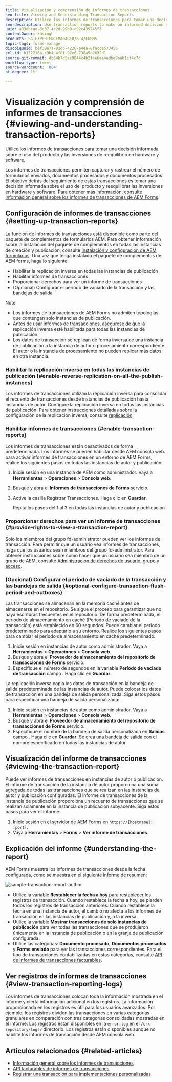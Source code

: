 ```yaml
---
title: Visualización y comprensión de informes de transacciones
seo-title: Viewing and Understanding Transaction Reports
description: Utilice los informes de transacciones para tomar una decisión informada sobre el uso del producto y las inversiones de reequilibrio en hardware y software.
seo-description: Use transaction reports to make an informed decision about the product usage and rebalancing investments in hardware and software.
uuid: a33abcae-8e37-4e2d-99b0-c92c439745f3
contentOwner: khsingh
products: SG_EXPERIENCEMANAGER/6.4/FORMS
topic-tags: forms-manager
discoiquuid: bef38e7a-92db-4226-a4ea-8facce573456
exl-id: b132216a-c9b4-4f8f-97e6-738a5a9632d1
source-git-commit: db64b7d5ac9044c4b2fee6ae4adbe9aab1cf4c7d
workflow-type: tm+mt
source-wordcount: '884'
ht-degree: 1%

---
```


# Visualización y comprensión de informes de transacciones {#viewing-and-understanding-transaction-reports}

Utilice los informes de transacciones para tomar una decisión informada sobre el uso del producto y las inversiones de reequilibrio en hardware y software.

Los informes de transacciones permiten capturar y rastrear el número de formularios enviados, documentos procesados y documentos procesados. El objetivo detrás del seguimiento de estas transacciones es tomar una decisión informada sobre el uso del producto y reequilibrar las inversiones en hardware y software. Para obtener más información, consulte [Información general sobre los informes de transacciones de AEM Forms](/help/forms/using/transaction-reports-overview.md).

## Configuración de informes de transacciones  {#setting-up-transaction-reports}

La función de informes de transacciones está disponible como parte del paquete de complementos de formularios AEM. Para obtener información sobre la instalación del paquete de complementos en todas las instancias de creación y publicación, consulte [Instalación y configuración de AEM formularios](https://helpx.adobe.com/es/experience-manager/6-4/forms/using/installing-configuring-aem-forms-osgi.html). Una vez que tenga instalado el paquete de complementos de AEM forms, haga lo siguiente:

* Habilitar la replicación inversa en todas las instancias de publicación
* Habilitar informes de transacciones
* Proporcionar derechos para ver un informe de transacciones
* (Opcional) Configurar el período de vaciado de la transacción y las bandejas de salida

>[!NOTE]
>
>* Los informes de transacciones de AEM Forms no admiten topologías que contengan solo instancias de publicación.
>* Antes de usar informes de transacciones, asegúrese de que la replicación inversa esté habilitada para todas las instancias de publicación.
>* Los datos de transacción se replican de forma inversa de una instancia de publicación a la instancia de autor o procesamiento correspondiente. El autor o la instancia de procesamiento no pueden replicar más datos en otra instancia.
>


### Habilitar la replicación inversa en todas las instancias de publicación {#enable-reverse-replication-on-all-the-publish-instances}

Los informes de transacciones utilizan la replicación inversa para consolidar el recuento de transacciones desde instancias de publicación hasta instancias de autor. Configure la replicación inversa en todas las instancias de publicación. Para obtener instrucciones detalladas sobre la configuración de la replicación inversa, consulte [replicación](/help/sites-deploying/replication.md).

### Habilitar informes de transacciones {#enable-transaction-reports}

Los informes de transacciones están desactivados de forma predeterminada. Los informes se pueden habilitar desde AEM consola web. para activar informes de transacciones en un entorno de AEM Forms, realice los siguientes pasos en todas las instancias de autor y publicación:

1. Inicie sesión en una instancia de AEM como administrador. Vaya a **Herramientas** > **Operaciones** > **Consola web**.
1. Busque y abra el **Informes de transacciones de Forms** servicio.
1. Active la casilla Registrar Transacciones. Haga clic en **Guardar**.

   Repita los pasos del 1 al 3 en todas las instancias de autor y publicación.

### Proporcionar derechos para ver un informe de transacciones {#provide-rights-to-view-a-transaction-report}

Solo los miembros del grupo fd-administrator pueden ver los informes de transacción. Para permitir que un usuario vea informes de transacciones, haga que los usuarios sean miembros del grupo fd-administrator. Para obtener instrucciones sobre cómo hacer que un usuario sea miembro de un grupo de AEM, consulte [Administración de derechos de usuario, grupo y acceso](/help/sites-administering/user-group-ac-admin.md).

### (Opcional) Configurar el período de vaciado de la transacción y las bandejas de salida {#optional-configure-transaction-flush-period-and-outboxes}

Las transacciones se almacenan en la memoria caché antes de almacenarse en el repositorio. Se sigue el proceso para garantizar que no haya escrituras frecuentes en el repositorio. De forma predeterminada, el periodo de almacenamiento en caché (Período de vaciado de la transacción) está establecido en 60 segundos. Puede cambiar el periodo predeterminado para adaptarlo a su entorno. Realice los siguientes pasos para cambiar el período de almacenamiento en caché predeterminado:

1. Inicie sesión en instancias de autor como administrador. Vaya a **Herramientas** > **Operaciones** > **Consola web**.
1. Busque y abra el **Proveedor de almacenamiento del repositorio de transacciones de Forms** servicio.
1. Especifique el número de segundos en la variable **Período de vaciado de transacción** campo . Haga clic en **Guardar**.

La replicación inversa copia los datos de transacción en la bandeja de salida predeterminada de las instancias de autor. Puede colocar los datos de transacción en una bandeja de salida personalizada. Siga estos pasos para especificar una bandeja de salida personalizada:

1. Inicie sesión en instancias de autor como administrador. Vaya a **Herramientas** >  **Operaciones** >  **Consola web**.
1. Busque y abra el **Proveedor de almacenamiento del repositorio de transacciones de Forms** servicio.
1. Especifique el nombre de la bandeja de salida personalizada en **Salidas** campo . Haga clic en **Guardar**. Se crea una bandeja de salida con el nombre especificado en todas las instancias de autor.

## Visualización del informe de transacciones {#viewing-the-transaction-report}

Puede ver informes de transacciones en instancias de autor o publicación. El informe de transacción de la instancia de autor proporciona una suma agregada de todas las transacciones que se realizan en las instancias de autor y publicación configuradas. El informe de transacciones de la instancia de publicación proporciona un recuento de transacciones que se realizan solamente en la instancia de publicación subyacente. Siga estos pasos para ver el informe:

1. Inicie sesión en el servidor de AEM Forms en `https://[hostname]:[port]`.
1. Vaya a **Herramientas** >  **Forms** >  **Ver informe de transacciones**.

## Explicación del informe {#understanding-the-report}

AEM Forms muestra los informes de transacciones desde la fecha configurada, como se muestra en el siguiente informe de resumen:

![sample-transaction-report-author](assets/sample-transaction-report-author.png)

* Utilice la variable **Restablecer la fecha a hoy** para restablecer los registros de transacción. Cuando restablece la fecha a hoy, se pierden todos los registros de transacción anteriores. Cuando restablece la fecha en una instancia de autor, el cambio no afecta a los informes de transacción en las instancias de publicación y, a la inversa.
* Utilice la variable **Mostrar transacciones de solo instancias de publicación** para ver todas las transacciones que se produjeron únicamente en la instancia de publicación o en la granja de publicación configurada.
* Utilice las categorías: **Documento procesado**, **Documentos procesados** y **Forms enviado** para ver las transacciones correspondientes. Para el tipo de transacciones contabilizadas en estas categorías, consulte [API de informes de transacciones facturables](/help/forms/using/transaction-reports-billable-apis.md).

## Ver registros de informes de transacciones {#view-transaction-reporting-logs}

Los informes de transacciones colocan toda la información mostrada en el informe y cierta información adicional en los registros. La información proporcionada en los registros es útil para los usuarios avanzados. Por ejemplo, los registros dividen las transacciones en varias categorías granulares en comparación con tres categorías consolidadas mostradas en el informe. Los registros están disponibles en la `error.log` en el `/crx-repository/logs/` directorio. Los registros están disponibles aunque no habilite los informes de transacción desde AEM consola web.

## Artículos relacionados {#related-articles}

* [Información general sobre los informes de transacciones](/help/forms/using/transaction-reports-overview.md)
* [API facturables de informes de transacciones](/help/forms/using/transaction-reports-billable-apis.md)
* [Registrar una transacción para implementaciones personalizadas](/help/forms/using/record-transaction-custom-implementation.md)
